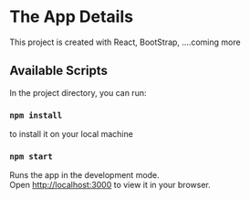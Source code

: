 # The App Details

This project is created with React, BootStrap, ....coming more

## Available Scripts

In the project directory, you can run:

### `npm install`

to install it on your local machine

### `npm start`

Runs the app in the development mode.\
Open [http://localhost:3000](http://localhost:3000) to view it in your browser.
